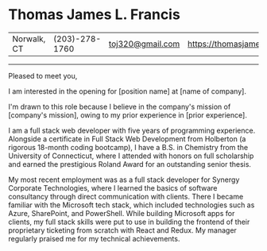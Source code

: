 # Thomas James L. Francis

|             |                |                  |                                          |
| ----------- | -------------- | ---------------- | ---------------------------------------- |
| Norwalk, CT | (203)-278-1760 | toj320@gmail.com | https://thomasjamesfrancis.com/portfolio |

---

Pleased to meet you,

I am interested in the opening for [position name] at [name of company].

I'm drawn to this role because I believe in the company's mission of [company's mission], owing to my prior experience in [prior experience].

I am a full stack web developer with five years of programming experience. Alongside a certificate in Full Stack Web Development from Holberton (a rigorous 18-month coding bootcamp), I have a B.S. in Chemistry from the University of Connecticut, where I attended with honors on full scholarship and earned the prestigious Roland Award for an outstanding senior thesis.

My most recent employment was as a full stack developer for Synergy Corporate Technologies, where I learned the basics of software consultancy through direct communication with clients. There I became familiar with the Microsoft tech stack, which included technologies such as Azure, SharePoint, and PowerShell. While building Microsoft apps for clients, my full stack skills were put to use in building the frontend of their proprietary ticketing from scratch with React and Redux. My manager regularly praised me for my technical achievements.
